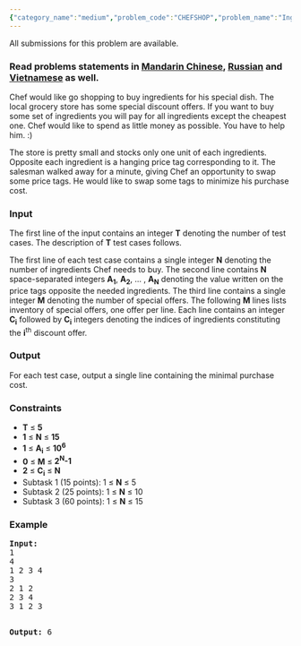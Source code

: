 ```yaml
---
{"category_name":"medium","problem_code":"CHEFSHOP","problem_name":"Ingredients","languages_supported":{"0":"ADA","1":"ASM","2":"BASH","3":"BF","4":"C","5":"C99 strict","6":"CAML","7":"CLOJ","8":"CLPS","9":"CPP 4.3.2","10":"CPP 4.9.2","11":"CPP14","12":"CS2","13":"D","14":"ERL","15":"FORT","16":"FS","17":"GO","18":"HASK","19":"ICK","20":"ICON","21":"JAVA","22":"JS","23":"LISP clisp","24":"LISP sbcl","25":"LUA","26":"NEM","27":"NICE","28":"NODEJS","29":"PAS fpc","30":"PAS gpc","31":"PERL","32":"PERL6","33":"PHP","34":"PIKE","35":"PRLG","36":"PYPY","37":"PYTH","38":"PYTH 3.4","39":"RUBY","40":"SCALA","41":"SCM chicken","42":"SCM guile","43":"SCM qobi","44":"ST","45":"TCL","46":"TEXT","47":"WSPC"},"max_timelimit":1,"source_sizelimit":50000,"problem_author":"furko","problem_tester":"iscsi","date_added":"27-04-2015","tags":{"0":"dp","1":"furko","2":"greedy","3":"medium","4":"nov15"},"editorial_url":"http://discuss.codechef.com/problems/CHEFSHOP","time":{"view_start_date":1447666200,"submit_start_date":1447666200,"visible_start_date":1447666200,"end_date":1735669800},"layout":"problem"}
---
```

<span class="solution-visible-txt">All submissions for this problem are available.</span><h3> Read problems statements in <a target="_blank" href="http://www.codechef.com/download/translated/NOV15/mandarin/CHEFSHOP.pdf">Mandarin Chinese</a>, <a target="_blank" href="http://www.codechef.com/download/translated/NOV15/russian/CHEFSHOP.pdf">Russian</a> and <a target="_blank" href="http://www.codechef.com/download/translated/NOV15/vietnamese/CHEFSHOP.pdf">Vietnamese</a> as well.</h3>
<p>Chef would like go shopping to buy ingredients for his special dish. The local grocery store has some special discount offers. If you want to buy some set of ingredients you will pay for all ingredients except the cheapest one. Chef would like to spend as little money as possible. You have to help him. :)
</p>
<p>
The store is pretty small and stocks only one unit of each ingredients. Opposite each ingredient is a hanging price tag corresponding to it. The salesman walked away for a minute, giving Chef an opportunity to swap some price tags. He would like to swap some tags to minimize his purchase cost.
</p>
<h3>Input</h3>
<p>The first line of the input contains an integer <b>T</b> denoting the number of test cases. The description of <b>T</b> test cases follows.
</p>
<p>The first line of each test case contains a single integer <b>N</b> denoting the number of ingredients Chef needs to buy. The second line contains <b>N</b> space-separated integers <b>A<sub>1</sub></b>, <b>A<sub>2</sub></b>, ... , <b>A<sub>N</sub></b> denoting the value  written on the price tags opposite the needed ingredients. The third line contains a single integer <b>M</b> denoting the number of special offers. The following <b>M</b> lines lists inventory of special offers, one offer per line. Each line contains an integer <b>C<sub>i</sub></b> followed by <b>C<sub>i</sub></b> integers denoting the indices of ingredients constituting the <b>i</b><sup>th</sup> discount offer.</p>
<h3>Output</h3>
<p>For each test case, output a single line containing the minimal purchase cost.</p>
<h3>Constraints</h3>
<ul>
<li><b>T</b> ≤ <b>5</b></li>
<li><b>1</b> ≤ <b>N</b> ≤ <b>15</b></li>
<li><b>1</b> ≤ <b>A<sub>i</sub></b> ≤ <b>10<sup>6</sup></b></li>
<li><b>0</b> ≤ <b>M</b> ≤ <b>2<sup>N</sup>-1</b></li>
<li><b>2</b> ≤ <b>C<sub>i<sub></sub></sub></b> ≤ <b>N</b></li>
<li>Subtask 1 (15 points):  1 ≤ <b>N</b> ≤  5</li>
<li>Subtask 2 (25 points):  1 ≤ <b>N</b> ≤ 10</li>
<li>Subtask 3 (60 points):  1 ≤ <b>N</b> ≤ 15</li>
</ul>
<h3>Example</h3>
<pre><b>Input:</b>
1
4 
1 2 3 4
3
2 1 2
2 3 4
3 1 2 3

<b>Output:</b>
6
</pre>